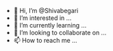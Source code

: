 - 👋 Hi, I’m @Shivabegari
- 👀 I’m interested in ...
- 🌱 I’m currently learning ...
- 💞️ I’m looking to collaborate on ...
- 📫 How to reach me ...

<!---
Shivabegari/Shivabegari is a ✨ special ✨ repository because its `README.md` (this file) appears on your GitHub profile.
You can click the Preview link to take a look at your changes.
--->

